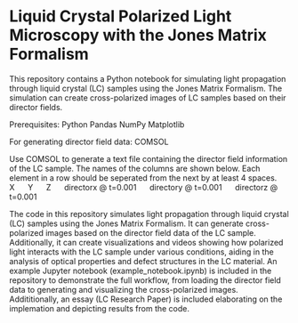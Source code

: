 # Liquid Crystal Polarized Light Microscopy with the Jones Matrix Formalism
This repository contains a Python notebook for simulating light propagation through liquid crystal (LC) samples using the Jones Matrix Formalism. The simulation can create cross-polarized images of LC samples based on their director fields.

Prerequisites:
Python 
Pandas
NumPy
Matplotlib

For generating director field data: COMSOL

Use COMSOL to generate a text file containing the director field information of the LC sample. The names of the columns are shown below. Each element in a row should be seperated from the next by at least 4 spaces. &nbsp;&nbsp;&nbsp;&nbsp;
X &nbsp;&nbsp;&nbsp;&nbsp;
Y &nbsp;&nbsp;&nbsp;&nbsp;
Z &nbsp;&nbsp;&nbsp;&nbsp;
directorx @ t=0.001 &nbsp;&nbsp;&nbsp;&nbsp;
directory @ t=0.001 &nbsp;&nbsp;&nbsp;&nbsp;
directorz @ t=0.001 &nbsp;&nbsp;&nbsp;&nbsp;

The code in this repository simulates light propagation through liquid crystal (LC) samples using the Jones Matrix Formalism. It can generate cross-polarized images based on the director field data of the LC sample. Additionally, it can create visualizations and videos showing how polarized light interacts with the LC sample under various conditions, aiding in the analysis of optical properties and defect structures in the LC material. An example Jupyter notebook (example_notebook.ipynb) is included in the repository to demonstrate the full workflow, from loading the director field data to generating and visualizing the cross-polarized images. Addititionally, an essay (LC Research Paper) is included elaborating on the implemation and depicting results from the code.

